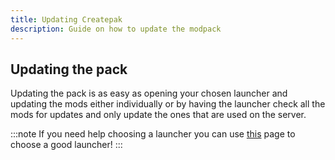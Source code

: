 ```yaml
---
title: Updating Createpak
description: Guide on how to update the modpack
---
```


## Updating the pack

Updating the pack is as easy as opening your chosen launcher and updating the mods either individually or by having the launcher check all the mods for updates and only update the ones that are used on the server.

:::note
If you need help choosing a launcher you can use [this](/createpak-docs/choosing-a-launcher.md) page to choose a good launcher!
:::